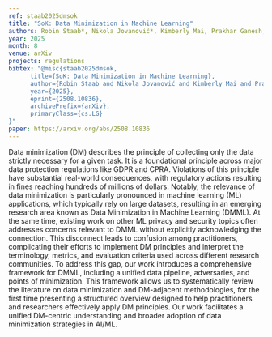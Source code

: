 ```yaml
---
ref: staab2025dmsok
title: "SoK: Data Minimization in Machine Learning"
authors: Robin Staab*, Nikola Jovanović*, Kimberly Mai, Prakhar Ganesh, Martin Vechev, Ferdinando Fioretto, Matthew Jagielski
year: 2025
month: 8
venue: arXiv
projects: regulations
bibtex: "@misc{staab2025dmsok,
      title={SoK: Data Minimization in Machine Learning}, 
      author={Robin Staab and Nikola Jovanović and Kimberly Mai and Prakhar Ganesh and Martin Vechev and Ferdinando Fioretto and Matthew Jagielski},
      year={2025},
      eprint={2508.10836},
      archivePrefix={arXiv},
      primaryClass={cs.LG}
}"
paper: https://arxiv.org/abs/2508.10836
---
```


Data minimization (DM) describes the principle of collecting only the data strictly necessary for a given task. It is a foundational principle across major data protection regulations like GDPR and CPRA. Violations of this principle have substantial real-world consequences, with regulatory actions resulting in fines reaching hundreds of millions of dollars. Notably, the relevance of data minimization is particularly pronounced in machine learning (ML) applications, which typically rely on large datasets, resulting in an emerging research area known as Data Minimization in Machine Learning (DMML). At the same time, existing work on other ML privacy and security topics often addresses concerns relevant to DMML without explicitly acknowledging the connection. This disconnect leads to confusion among practitioners, complicating their efforts to implement DM principles and interpret the terminology, metrics, and evaluation criteria used across different research communities. To address this gap, our work introduces a comprehensive framework for DMML, including a unified data pipeline, adversaries, and points of minimization. This framework allows us to systematically review the literature on data minimization and DM-adjacent methodologies, for the first time presenting a structured overview designed to help practitioners and researchers effectively apply DM principles. Our work facilitates a unified DM-centric understanding and broader adoption of data minimization strategies in AI/ML.
